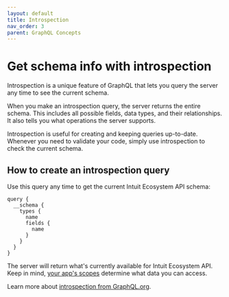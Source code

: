 ```yaml
---
layout: default
title: Introspection
nav_order: 3
parent: GraphQL Concepts
---
```


# Get schema info with introspection

Introspection is a unique feature of GraphQL that lets you query the server any time to see the current schema. 

When you make an introspection query, the server returns the entire schema. This includes all possible fields, data types, and their relationships. It also tells you what operations the server supports.

Introspection is useful for creating and keeping queries up-to-date. Whenever you need to validate your code, simply use introspection to check the current schema. 

## How to create an introspection query

Use this query any time to get the current Intuit Ecosystem API schema:

```
query {
  __schema {
    types {
      name
      fields {
        name
      }
    }
  }
}
```
The server will return what's currently available for Intuit Ecosystem API. Keep in mind, [your app's scopes](../../getting-started/scopes/) determine what data you can access.

Learn more about [introspection from GraphQL.org](https://graphql.org/learn/introspection/).